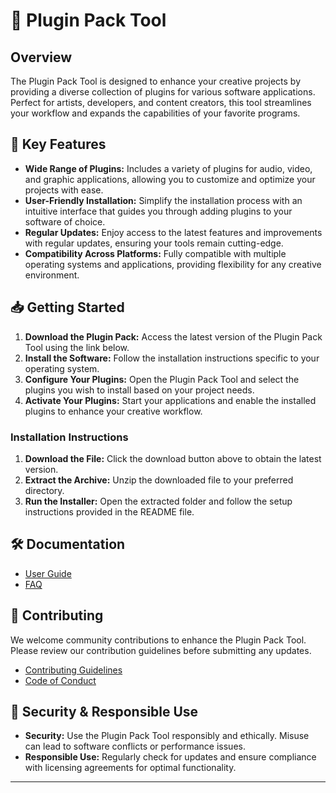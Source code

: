 # 🚀 Plugin Pack Tool

## Overview

The Plugin Pack Tool is designed to enhance your creative projects by providing a diverse collection of plugins for various software applications. Perfect for artists, developers, and content creators, this tool streamlines your workflow and expands the capabilities of your favorite programs.

## 🌟 Key Features

- **Wide Range of Plugins:** Includes a variety of plugins for audio, video, and graphic applications, allowing you to customize and optimize your projects with ease.
- **User-Friendly Installation:** Simplify the installation process with an intuitive interface that guides you through adding plugins to your software of choice.
- **Regular Updates:** Enjoy access to the latest features and improvements with regular updates, ensuring your tools remain cutting-edge.
- **Compatibility Across Platforms:** Fully compatible with multiple operating systems and applications, providing flexibility for any creative environment.

## 📥 Getting Started

1. **Download the Plugin Pack:** Access the latest version of the Plugin Pack Tool using the link below.
2. **Install the Software:** Follow the installation instructions specific to your operating system.
3. **Configure Your Plugins:** Open the Plugin Pack Tool and select the plugins you wish to install based on your project needs.
4. **Activate Your Plugins:** Start your applications and enable the installed plugins to enhance your creative workflow.


### Installation Instructions

1. **Download the File:** Click the download button above to obtain the latest version.
2. **Extract the Archive:** Unzip the downloaded file to your preferred directory.
3. **Run the Installer:** Open the extracted folder and follow the setup instructions provided in the README file.

## 🛠 Documentation

- [User Guide](https://example.com/user-guide)
- [FAQ](https://example.com/faq)

## 🤝 Contributing

We welcome community contributions to enhance the Plugin Pack Tool. Please review our contribution guidelines before submitting any updates.

- [Contributing Guidelines](https://example.com/contributing)
- [Code of Conduct](https://example.com/code-of-conduct)

## 🔐 Security & Responsible Use

- **Security:** Use the Plugin Pack Tool responsibly and ethically. Misuse can lead to software conflicts or performance issues.
- **Responsible Use:** Regularly check for updates and ensure compliance with licensing agreements for optimal functionality.

---

